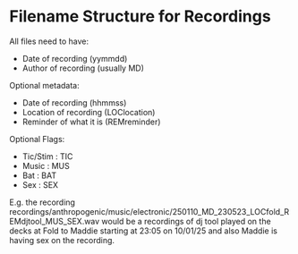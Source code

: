 # Filename Structure for Recordings

All files need to have:
* Date of recording (yymmdd)
* Author of recording (usually MD)

Optional metadata:
* Date of recording (hhmmss)
* Location of recording (LOClocation)
* Reminder of what it is (REMreminder)

Optional Flags:
* Tic/Stim : TIC
* Music : MUS
* Bat : BAT
* Sex : SEX

E.g. the recording recordings/anthropogenic/music/electronic/250110_MD_230523_LOCfold_REMdjtool_MUS_SEX.wav would be a recordings of dj tool played on the decks at Fold to Maddie starting at 23:05 on 10/01/25 and also Maddie is having sex on the recording.
